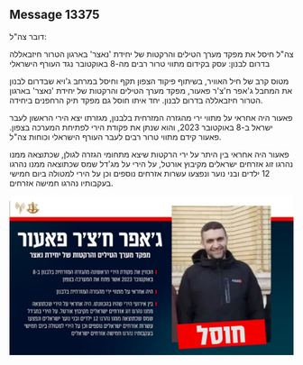 ## Message 13375

דובר צה"ל:

צה"ל חיסל את מפקד מערך הטילים והרקטות של יחידת 'נאצר' בארגון הטרור חיזבאללה בדרום לבנון: עסק בקידום מתווי טרור רבים מה-8 באוקטובר נגד העורף הישראלי

מטוס קרב של חיל האוויר, בשיתוף פיקוד הצפון תקף וחיסל במרחב ג'ויא שבדרום לבנון את המחבל ג'אפר ח'צ'ר פאעור, מפקד מערך הטילים והרקטות של יחידת 'נאצר' בארגון הטרור חיזבאללה בדרום לבנון. יחד איתו חוסל גם מפקד תיק הרחפנים ביחידה. 

פאעור היה אחראי על מתווי ירי מהגזרה המזרחית בלבנון, מגזרתו יצא הירי הראשון לעבר ישראל ב-8 באוקטובר 2023, והוא שנתן את פקודת הירי לפתיחת המערכה בצפון. פאעור קידם מתווי טרור רבים לעבר העורף הישראלי וכוחות צה"ל.

פאעור היה אחראי בין היתר על ירי הרקטות שיצא מתחומי הגזרה לגולן, שכתוצאה ממנו נהרגו זוג אזרחים ישראלים מקיבוץ אורטל, על הירי על מג'דל שמס שכתוצאה ממנו נהרגו 12 ילדים ובני נוער ונפצעו עשרות אזרחים נוספים וכן על הירי למטולה ביום חמישי בעקבותיו נהרגו חמישה אזרחים.

![Photo](13375/13375_photo.jpg)
